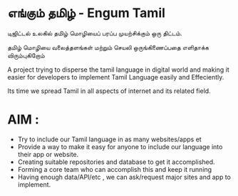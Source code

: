 # எங்கும் தமிழ் - Engum Tamil 

டிஜிட்டல் உலகில் தமிழ் மொழியைப் பரப்ப முயற்சிக்கும் ஒரு திட்டம்.

தமிழ் மொழியை வலைத்தளங்கள் மற்றும் செயலி ஒருங்கிணைப்பதை எளிதாக்க விரும்புகிறோம்


A project trying to disperse the tamil language in digital world and making it easier for developers to implement Tamil Language easily and Effeciently.

Its time we spread Tamil in all aspects of internet and its related field.

# AIM :

- Try to include our Tamil language in as many websites/apps et
- Provide a way to make it easy for anyone to include our language into their app or website.
- Creating suitable repositories and database to get it accomplished.
- Forming a core team who can accomplish this and keep it running
- Having enough data/API/etc , we can ask/request major sites and app to implement.

